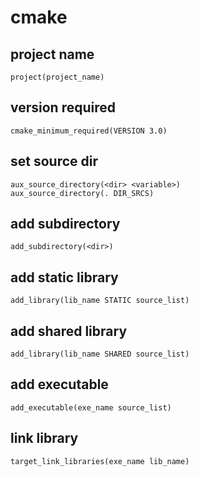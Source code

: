 # cmake

## project name 
```
project(project_name)
```

## version required
```
cmake_minimum_required(VERSION 3.0)
```

## set source dir
```
aux_source_directory(<dir> <variable>)
aux_source_directory(. DIR_SRCS)
```

## add subdirectory
```
add_subdirectory(<dir>)
```

## add static library
```
add_library(lib_name STATIC source_list)
```

## add shared library
```
add_library(lib_name SHARED source_list)
```

## add executable
```
add_executable(exe_name source_list)
```

## link library
```
target_link_libraries(exe_name lib_name)
```